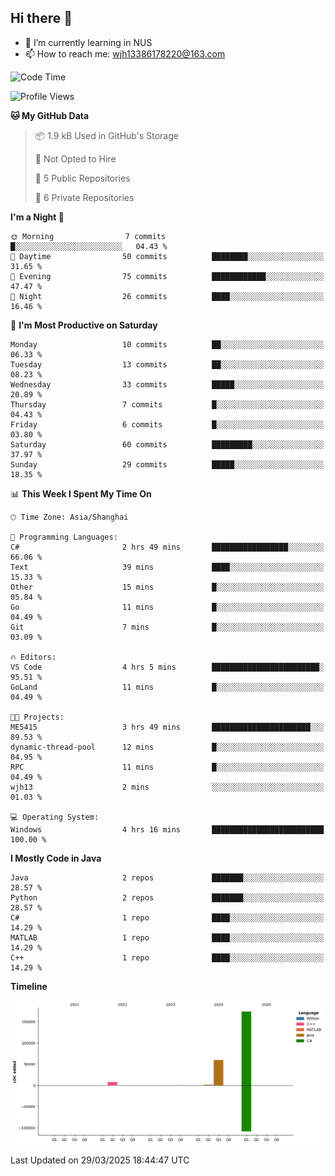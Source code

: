 ## Hi there 👋

- 🌱 I’m currently learning in NUS
- 📫 How to reach me: wjh13386178220@163.com


<!--START_SECTION:waka-->
![Code Time](http://img.shields.io/badge/Code%20Time-306%20hrs%2034%20mins-blue)

![Profile Views](http://img.shields.io/badge/Profile%20Views-0-blue)

**🐱 My GitHub Data** 

> 📦 1.9 kB Used in GitHub's Storage 
 > 
> 🚫 Not Opted to Hire
 > 
> 📜 5 Public Repositories 
 > 
> 🔑 6 Private Repositories 
 > 
**I'm a Night 🦉** 

```text
🌞 Morning                7 commits           █░░░░░░░░░░░░░░░░░░░░░░░░   04.43 % 
🌆 Daytime                50 commits          ████████░░░░░░░░░░░░░░░░░   31.65 % 
🌃 Evening                75 commits          ████████████░░░░░░░░░░░░░   47.47 % 
🌙 Night                  26 commits          ████░░░░░░░░░░░░░░░░░░░░░   16.46 % 
```
📅 **I'm Most Productive on Saturday** 

```text
Monday                   10 commits          ██░░░░░░░░░░░░░░░░░░░░░░░   06.33 % 
Tuesday                  13 commits          ██░░░░░░░░░░░░░░░░░░░░░░░   08.23 % 
Wednesday                33 commits          █████░░░░░░░░░░░░░░░░░░░░   20.89 % 
Thursday                 7 commits           █░░░░░░░░░░░░░░░░░░░░░░░░   04.43 % 
Friday                   6 commits           █░░░░░░░░░░░░░░░░░░░░░░░░   03.80 % 
Saturday                 60 commits          █████████░░░░░░░░░░░░░░░░   37.97 % 
Sunday                   29 commits          █████░░░░░░░░░░░░░░░░░░░░   18.35 % 
```


📊 **This Week I Spent My Time On** 

```text
🕑︎ Time Zone: Asia/Shanghai

💬 Programming Languages: 
C#                       2 hrs 49 mins       █████████████████░░░░░░░░   66.06 % 
Text                     39 mins             ████░░░░░░░░░░░░░░░░░░░░░   15.33 % 
Other                    15 mins             █░░░░░░░░░░░░░░░░░░░░░░░░   05.84 % 
Go                       11 mins             █░░░░░░░░░░░░░░░░░░░░░░░░   04.49 % 
Git                      7 mins              █░░░░░░░░░░░░░░░░░░░░░░░░   03.09 % 

🔥 Editors: 
VS Code                  4 hrs 5 mins        ████████████████████████░   95.51 % 
GoLand                   11 mins             █░░░░░░░░░░░░░░░░░░░░░░░░   04.49 % 

🐱‍💻 Projects: 
ME5415                   3 hrs 49 mins       ██████████████████████░░░   89.53 % 
dynamic-thread-pool      12 mins             █░░░░░░░░░░░░░░░░░░░░░░░░   04.95 % 
RPC                      11 mins             █░░░░░░░░░░░░░░░░░░░░░░░░   04.49 % 
wjh13                    2 mins              ░░░░░░░░░░░░░░░░░░░░░░░░░   01.03 % 

💻 Operating System: 
Windows                  4 hrs 16 mins       █████████████████████████   100.00 % 
```

**I Mostly Code in Java** 

```text
Java                     2 repos             ███████░░░░░░░░░░░░░░░░░░   28.57 % 
Python                   2 repos             ███████░░░░░░░░░░░░░░░░░░   28.57 % 
C#                       1 repo              ████░░░░░░░░░░░░░░░░░░░░░   14.29 % 
MATLAB                   1 repo              ████░░░░░░░░░░░░░░░░░░░░░   14.29 % 
C++                      1 repo              ████░░░░░░░░░░░░░░░░░░░░░   14.29 % 
```



**Timeline**

![Lines of Code chart](https://raw.githubusercontent.com/wuhu-wang/wuhu-wang/main/assets/bar_graph.png)


 Last Updated on 29/03/2025 18:44:47 UTC
<!--END_SECTION:waka-->

